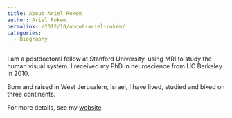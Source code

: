 ```yaml
---
title: About Ariel Rokem
author: Ariel Rokem
permalink: /2012/10/about-ariel-rokem/
categories:
  - Biography
---
```

I am a postdoctoral fellow at Stanford University, using MRI to study the human visual system. I received my PhD in neuroscience from UC Berkeley in 2010.

Born and raised in West Jerusalem, Israel, I have lived, studied and biked on three continents.

For more details, see my [website][1]

 [1]: http://arokem.org
